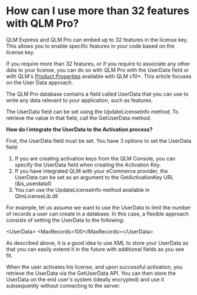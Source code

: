 # How can I use more than 32 features with QLM Pro?

QLM Express and QLM Pro can embed up to 32 features in the license key.\
This allows you to enable specific features in your code based on the license key.

If you require more than 32 features, or if you require to associate any other data to your license, you can do so with QLM Pro with the UserData field or with QLM's [Product Properties](../how-to/product-properties.md) available with QLM v10+. This article focuses on the User Data approach.

The QLM Pro database contains a field called UserData that you can use to write any data relevant to your application, such as features.

The UserData field can be set using the UpdateLicenseInfo method. To retrieve the value in that field, call the GetUserData method.

&#x20;

**How do I integrate the UserData to the Activation process?**

First, the UserData field must be set. You have 3  options to set the UserData field:

1. If you are creating activation keys from the QLM Console, you can specify the UserData field when creating the Activation Key.
2. If you have integrated QLM with your eCommerce provider, the UserData can be set as an argument to the GetActivationKey URL (\&is\_userdata1)
3. You can use the UpdateLicenseInfo method available in QlmLicenseLib.dll

&#x20;

For example, let us assume we want to use the UserData to limit the number of records a user can create in a database. In this case, a flexible approach consists of setting the UserData to the following:

\<UserData> \<MaxRecords>100\</MaxRecords>\</UserData>

As described above, it is a good idea to use XML to store your UserData so that you can easily extend it in the future with additional fields as you see fit.

When the user activates his license, and upon successful activation, you retrieve the UserData via the GetUserData API. You can then store the UserData on the end user's system (ideally encrypted) and use it subsequently without connecting to the server.
